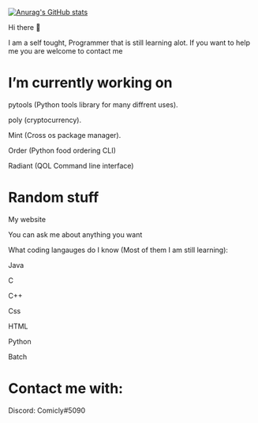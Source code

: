 [![Anurag's GitHub stats](https://github-readme-stats.vercel.app/api?username=Comicly69)](https://github.com/anuraghazra/github-readme-stats)

Hi there 👋

I am a self tought, Programmer that is still learning alot. If you want to help me you are welcome to contact me

# I’m currently working on

pytools (Python tools library for many diffrent uses).

poly (cryptocurrency).

Mint (Cross os package manager).

Order (Python food ordering CLI)

Radiant (QOL Command line interface)

# Random stuff

My website

You can ask me about anything you want

What coding langauges do I know (Most of them I am still learning):


Java

C

C++

Css

HTML

Python

Batch

# Contact me with:

Discord: Comicly#5090
